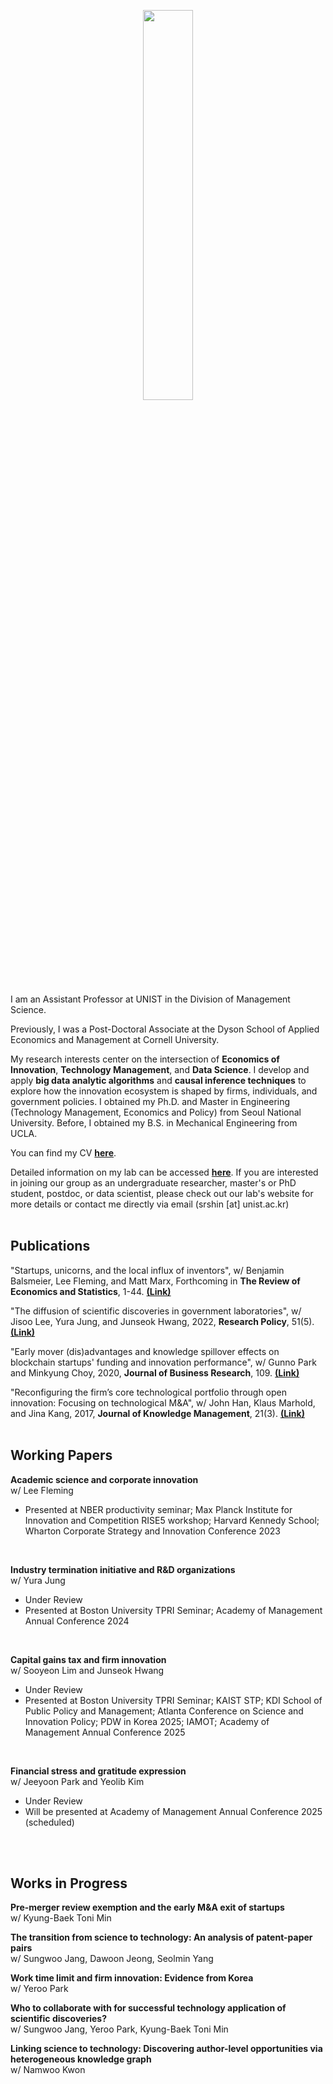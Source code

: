<link rel="stylesheet" type="text/css" href="assets/css/style.css">

<p align="center"><img src="https://github.com/user-attachments/assets/dfd59580-f32b-4bb9-b6cc-85bf842bfa39" width="40%" height="40%"></p> 

I am an Assistant Professor at UNIST in the Division of Management Science. 

Previously, I was a Post-Doctoral Associate at the Dyson School of Applied Economics and Management at Cornell University. 

My research interests center on the intersection of **Economics of Innovation**, **Technology Management**, and **Data Science**. I develop and apply **big data analytic algorithms** and **causal inference techniques** to explore how the innovation ecosystem is shaped by firms, individuals, and government policies. I obtained my Ph.D. and Master in Engineering (Technology Management, Economics and Policy) from Seoul National University. Before, I obtained my B.S. in Mechanical Engineering from UCLA.

You can find my CV [**here**](https://www.dropbox.com/scl/fi/g2by1l7mo5tdkm0n0thbu/CV_SRShin.pdf?rlkey=8i8hife27fhpbzqnh7xi4nm2m&st=rkt0ib2t&dl=0).

Detailed information on my lab can be accessed [**here**](https://sites.google.com/view/unistdme). If you are interested in joining our group as an undergraduate researcher, master's or PhD student, postdoc, or data scientist, please check out our lab's website for more details or contact me directly via email (srshin [at] unist.ac.kr)
<br/>
<br/>

## **Publications**
"Startups, unicorns, and the local influx of inventors", w/ Benjamin Balsmeier, Lee Fleming, and Matt Marx, Forthcoming in **The Review of Economics and Statistics**, 1-44. [**(Link)**](https://direct.mit.edu/rest/article-abstract/doi/10.1162/rest_a_01547/127748/Startups-Unicorns-and-the-Local-Influx-of?redirectedFrom=fulltext)

"The diffusion of scientific discoveries in government laboratories", w/ Jisoo Lee, Yura Jung, and Junseok Hwang, 2022, **Research Policy**, 51(5). [**(Link)**](https://doi.org/10.1016/j.respol.2022.104496)

"Early mover (dis)advantages and knowledge spillover effects on blockchain startups' funding and innovation performance", w/ Gunno Park and Minkyung Choy, 2020, **Journal of Business Research**, 109. [**(Link)**](https://doi.org/10.1016/j.jbusres.2019.11.068)

"Reconfiguring the firm’s core technological portfolio through open innovation: Focusing on technological M&A", w/ John Han, Klaus Marhold, and Jina Kang, 2017, **Journal of Knowledge Management**, 21(3). [**(Link)**](https://doi.org/10.1108/JKM-07-2016-0295)
<br/>
<br/>

## **Working Papers**
**Academic science and corporate innovation**
<br/>w/ Lee Fleming
- Presented at NBER productivity seminar; Max Planck Institute for Innovation and Competition RISE5 workshop; Harvard Kennedy School; Wharton Corporate Strategy and Innovation Conference 2023
<br/>

**Industry termination initiative and R&D organizations**
<br/>w/ Yura Jung
- Under Review
- Presented at Boston University TPRI Seminar; Academy of Management Annual Conference 2024
<br/>

**Capital gains tax and firm innovation**
<br/>w/ Sooyeon Lim and Junseok Hwang
- Under Review
- Presented at Boston University TPRI Seminar; KAIST STP; KDI School of Public Policy and Management; Atlanta Conference on Science and Innovation Policy; PDW in Korea 2025; IAMOT; Academy of Management Annual Conference 2025
<br/>

**Financial stress and gratitude expression**
<br/>w/ Jeeyoon Park and Yeolib Kim
- Under Review
- Will be presented at Academy of Management Annual Conference 2025 (scheduled)
<br/>
<br/>

## **Works in Progress**
**Pre-merger review exemption and the early M&A exit of startups**
<br/>w/ Kyung-Baek Toni Min

**The transition from science to technology: An analysis of patent-paper pairs**
<br/>w/ Sungwoo Jang, Dawoon Jeong, Seolmin Yang

**Work time limit and firm innovation: Evidence from Korea**
<br/>w/ Yeroo Park

**Who to collaborate with for successful technology application of scientific discoveries?**
<br/>w/ Sungwoo Jang, Yeroo Park, Kyung-Baek Toni Min

**Linking science to technology: Discovering author-level opportunities via heterogeneous knowledge graph**
<br/>w/ Namwoo Kwon

<br/>
